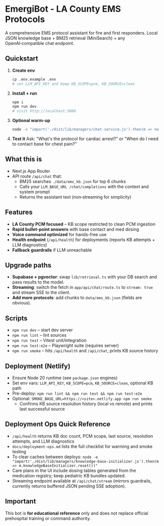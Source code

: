 # EmergiBot - LA County EMS Protocols

A comprehensive EMS protocol assistant for fire and first responders. Local JSON knowledge base + BM25 retrieval (MiniSearch) + any OpenAI‑compatible chat endpoint.

## Quickstart

1) **Create env**
   ```bash
   cp .env.example .env
   # set LLM_API_KEY and keep KB_SCOPE=pcm, KB_SOURCE=clean
   ```

2) **Install + run**
   ```bash
   npm i
   npm run dev
   # visit http://localhost:3000
   ```

3) **Optional warm-up**
   ```bash
   node -e "import('./dist/lib/managers/chat-service.js').then(m => new m.ChatService().warm())"
   ```

4) **Test it**
   Ask: "What's the protocol for cardiac arrest?" or "When do I need to contact base for chest pain?"

## What this is
- Next.js App Router
- API route `/api/chat` that:
  - BM25 searches `./data/ems_kb.json` for top 6 chunks
  - Calls your `LLM_BASE_URL /chat/completions` with the context and system prompt
  - Returns the assistant text (non‑streaming for simplicity)

## Features
- **LA County PCM focused** – KB scope restricted to clean PCM ingestion
- **Rapid bullet-point answers** with base contact and med dosing
- **Voice command optimized** for hands-free use
- **Health endpoint** (`/api/health`) for deployments (reports KB attempts + LLM diagnostics)
- **Fallback guardrails** if LLM unreachable

## Upgrade paths
- **Supabase + pgvector**: swap `lib/retrieval.ts` with your DB search and pass results to the model.
- **Streaming**: switch the fetch in `app/api/chat/route.ts` to `stream: true` and stream SSE to the client.
- **Add more protocols**: add chunks to `data/ems_kb.json` (fields are obvious).

## Scripts
- `npm run dev` – start dev server
- `npm run lint` – lint sources
- `npm run test` – Vitest unit/integration
- `npm run test:e2e` – Playwright suite (requires server)
- `npm run smoke` – hits `/api/health` and `/api/chat`, prints KB source history

## Deployment (Netlify)
- Ensure Node 20 runtime (see `package.json` engines)
- Set env vars: `LLM_API_KEY`, `KB_SCOPE=pcm`, `KB_SOURCE=clean`, optional KB path
- Pre-deploy: `npm run lint && npm run test && npm run test:e2e`
- Optional: `SMOKE_BASE_URL=https://<site>.netlify.app npm run smoke`
  - Confirms KB source resolution history (local vs remote) and prints last successful source

## Deployment Ops Quick Reference
- `/api/health` returns KB doc count, PCM scope, last source, resolution attempts, and LLM diagnostics
- `docs/deployment-ops.md` lists the full checklist for warming and smoke testing
- To clear caches between deploys: `node -e "import('./dist/lib/managers/knowledge-base-initializer.js').then(m => m.knowledgeBaseInitializer.reset())"`
- Care plans in the UI include dosing tables generated from the medication registry; keep pediatric KB bundles updated.
- Streaming endpoint available at `/api/chat/stream` (mirrors guardrails, currently returns buffered JSON pending SSE adoption).

## Important
This bot is **for educational reference** only and does not replace official prehospital training or command authority.
